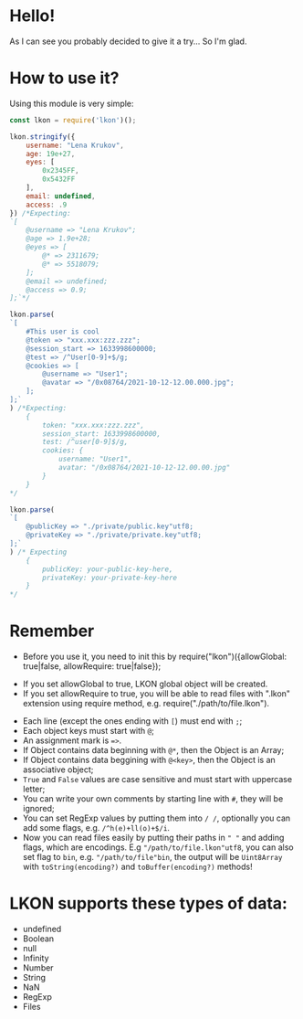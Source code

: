 # Hello!
As I can see you probably decided to give it a try... So I'm glad.

# How to use it?
Using this module is very simple:
```js
const lkon = require('lkon')();

lkon.stringify({
	username: "Lena Krukov",
	age: 19e+27,
	eyes: [
		0x2345FF,
		0x5432FF
	],
	email: undefined,
	access: .9
}) /*Expecting:
`[
	@username => "Lena Krukov";
	@age => 1.9e+28;
	@eyes => [
		@* => 2311679;
		@* => 5518079;
	];
	@email => undefined;
	@access => 0.9;
];`*/

lkon.parse(
`[
	#This user is cool
	@token => "xxx.xxx:zzz.zzz";
	@session_start => 1633998600000;
	@test => /^User[0-9]+$/g;
	@cookies => [
		@username => "User1";
		@avatar => "/0x08764/2021-10-12-12.00.000.jpg";
	];
];`
) /*Expecting:
	{
		token: "xxx.xxx:zzz.zzz",
		session_start: 1633998600000,
		test: /^user[0-9]$/g,
		cookies: {
			username: "User1",
			avatar: "/0x08764/2021-10-12-12.00.00.jpg"
		}
	}
*/

lkon.parse(
`[
	@publicKey => "./private/public.key"utf8;
	@privateKey => "./private/private.key"utf8;
];`
) /* Expecting
	{
		publicKey: your-public-key-here,
		privateKey: your-private-key-here
	}
*/
```

# Remember
* Before you use it, you need to init this by require("lkon")({allowGlobal: true|false, allowRequire: true|false});
- If you set allowGlobal to true, LKON global object will be created.
- If you set allowRequire to true, you will be able to read files with ".lkon" extension using require method, e.g. require("./path/to/file.lkon").
* Each line (except the ones ending with `[`) must end with `;`;
* Each object keys must start with `@`;
* An assignment mark is `=>`.
* If Object contains data beginning with `@*`, then the Object is an Array;
* If Object contains data beggining with `@<key>`, then the Object is an associative object;
* `True` and `False` values are case sensitive and must start with uppercase letter;
* You can write your own comments by starting line with `#`, they will be ignored;
* You can set RegExp values by putting them into `/ /`, optionally you can add some flags, e.g. `/^h(e)+ll(o)+$/i`.
* Now you can read files easily by putting their paths in `" "` and adding flags, which are encodings. E.g `"/path/to/file.lkon"utf8`, you can also set flag to `bin`, e.g. `"/path/to/file"bin`, the output will be `Uint8Array` with `toString(encoding?)` and `toBuffer(encoding?)` methods!

# LKON supports these types of data:
* undefined
* Boolean
* null
* Infinity
* Number
* String
* NaN
* RegExp
* Files